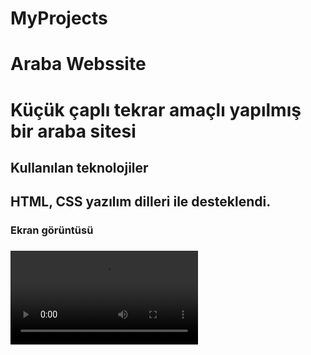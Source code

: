 # MyProjects

<h1>Araba Webssite<h1>
Küçük çaplı tekrar amaçlı yapılmış bir araba sitesi

<h2>Kullanılan teknolojiler<h2>
HTML, CSS yazılım dilleri ile desteklendi.

<h3>Ekran görüntüsü<h3>

![](screen-recording.webm)
